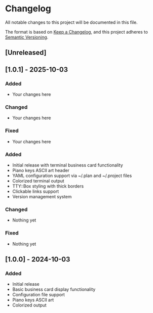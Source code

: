 # Changelog

All notable changes to this project will be documented in this file.

The format is based on [Keep a Changelog](https://keepachangelog.com/en/1.0.0/),
and this project adheres to [Semantic Versioning](https://semver.org/spec/v2.0.0.html).

## [Unreleased]
## [1.0.1] - 2025-10-03

### Added
- Your changes here

### Changed
- Your changes here

### Fixed
- Your changes here


### Added
- Initial release with terminal business card functionality
- Piano keys ASCII art header
- YAML configuration support via ~/.plan and ~/.project files
- Colorized terminal output
- TTY::Box styling with thick borders
- Clickable links support
- Version management system

### Changed
- Nothing yet

### Fixed
- Nothing yet

## [1.0.0] - 2024-10-03

### Added
- Initial release
- Basic business card display functionality
- Configuration file support
- Piano keys ASCII art
- Colorized output
